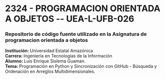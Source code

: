 <h1>2324 - PROGRAMACION ORIENTADA A OBJETOS -- UEA-L-UFB-026</h1>

<h3>Repositorio de código fuente utilizado en la Asignatura de programacion orientada a objetos</h3>

<p>
    <strong>Institución: </strong>Universidad Estatal Amazónica <br>
    <strong>Carrera: </strong>Ingeniería en Tecnologías de la Información <br>
    <strong>Alumno: </strong>Luis Enrique Sislema Guaman. <br>
    <strong>Tema: </strong>Programación en Python y Sincronización con GitHub - Búsqueda y Ordenación en Arreglos Multidimensionales. <br>
</p>